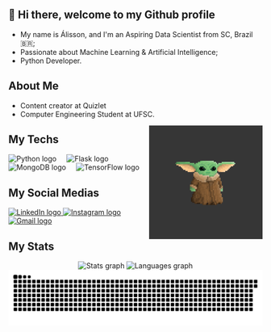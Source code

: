 ## 👋 Hi there, welcome to my Github profile

- My name is Álisson, and I'm an Aspiring Data Scientist from SC, Brazil 🇧🇷;
- Passionate about Machine Learning & Artificial Intelligence;
- Python Developer.

## About Me
- Content creator at Quizlet
- Computer Engineering Student at UFSC.

<!-- GIF -->
<img align="right" height="225" alt="coding-time" src="Yoda.gif">

## My Techs
<!-- Tecnologias utilizadas -->
<div align="left">
<div align="left">
  <img src="https://cdn.jsdelivr.net/gh/devicons/devicon/icons/python/python-original.svg" height="30" alt="Python logo" />
  <img width="12" />
  <img src="https://cdn.jsdelivr.net/gh/devicons/devicon/icons/flask/flask-original.svg" height="30" alt="Flask logo" />
  <img width="12" />
  <img src="https://cdn.jsdelivr.net/gh/devicons/devicon/icons/mongodb/mongodb-original.svg" height="30" alt="MongoDB logo" />
  <img width="12" />
  <img src="https://cdn.jsdelivr.net/gh/devicons/devicon/icons/tensorflow/tensorflow-original.svg" height="30" alt="TensorFlow logo" />
</div>

## My Social Medias
<div align="left">
    <!-- LinkedIn -->
  <a href="https://www.linkedin.com/in/alisson-pereira-ferreira-45022623b/" target="_blank" rel="noopener noreferrer">
    <img src="https://img.shields.io/static/v1?message=LinkedIn&logo=linkedin&label=&color=0077B5&logoColor=white&labelColor=&style=for-the-badge" height="35" alt="LinkedIn logo" />
  </a>
  <!-- Instagram -->
  <a href="https://www.instagram.com/alissonpef/" target="_blank" rel="noopener noreferrer">
    <img src="https://img.shields.io/static/v1?message=Instagram&logo=instagram&label=&color=E4405F&logoColor=white&labelColor=&style=for-the-badge" height="35" alt="Instagram logo" />
  </a>
  <!-- Gmail -->
  <a href="mailto:alissonpef@gmail.com" target="_blank" rel="noopener noreferrer">
    <img src="https://img.shields.io/static/v1?message=Gmail&logo=gmail&label=&color=D14836&logoColor=white&labelColor=&style=for-the-badge" height="35" alt="Gmail logo" />
  </a>
</div>

## My Stats
<div align="center">
  <!-- Gráfico de commits -->
  <img src="https://github-readme-stats.vercel.app/api?username=alissonpef&hide_title=false&hide_rank=false&show_icons=true&include_all_commits=true&count_private=true&disable_animations=false&theme=gruvbox_light&locale=en&hide_border=false&order=1" height="195" alt="Stats graph" />
  <!-- Gráfico de linguagens -->
  <img src="https://github-readme-stats.vercel.app/api/top-langs?username=alissonpef&locale=en&hide_title=false&layout=compact&card_width=320&langs_count=5&theme=gruvbox_light&hide_border=true&order=2" height="195" alt="Languages graph" />
</div>

<!-- Animação da cobra -->
<div align="center">
  <img src="https://raw.githubusercontent.com/alissonpef/alissonpef/output/snake.svg" alt="Snake animation" />
</div>

